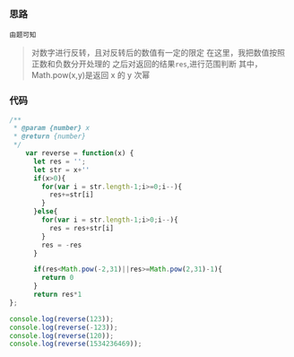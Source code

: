 ### 思路
    由题可知
  >对数字进行反转，且对反转后的数值有一定的限定
  在这里，我把数值按照正数和负数分开处理的
  之后对返回的结果`res`,进行范围判断
  其中，Math.pow(x,y)是返回 x 的 y 次幂

### 代码

```javascript
/**
 * @param {number} x
 * @return {number}
 */
    var reverse = function(x) {  
      let res = '';
      let str = x+''
      if(x>0){
        for(var i = str.length-1;i>=0;i--){
          res+=str[i]
        }
      }else{
        for(var i = str.length-1;i>0;i--){
          res = res+str[i]
        }
        res = -res    
      }

      if(res<Math.pow(-2,31)||res>=Math.pow(2,31)-1){
        return 0
      }
      return res*1  
};

console.log(reverse(123));
console.log(reverse(-123));
console.log(reverse(120));
console.log(reverse(1534236469));
```